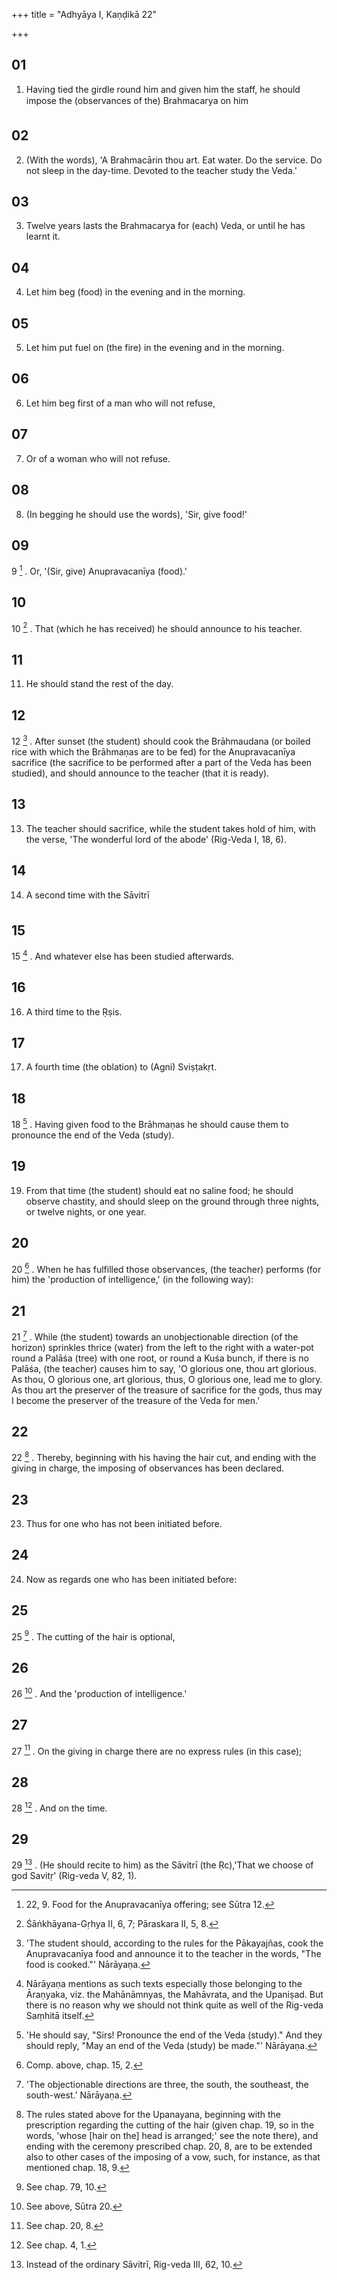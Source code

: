 +++
title = "Adhyāya I, Kaṇḍikā 22"

+++
## 01
1. Having tied the girdle round him and given him the staff, he should impose the (observances of the) Brahmacarya on him

## 02
2. (With the words), 'A Brahmacārin thou art. Eat water. Do the service. Do not sleep in the day-time. Devoted to the teacher study the Veda.'

## 03
3. Twelve years lasts the Brahmacarya for (each) Veda, or until he has learnt it.

## 04
4. Let him beg (food) in the evening and in the morning.

## 05
5. Let him put fuel on (the fire) in the evening and in the morning.

## 06
6. Let him beg first of a man who will not refuse,

## 07
7. Or of a woman who will not refuse.

## 08
8. (In begging he should use the words), 'Sir, give food!'

## 09
9 [^1] . Or, '(Sir, give) Anupravacanīya (food).'

## 10
10 [^2] . That (which he has received) he should announce to his teacher.

## 11
11. He should stand the rest of the day.

## 12
12 [^3] . After sunset (the student) should cook the Brāhmaudana (or boiled rice with which the Brāhmaṇas are to be fed) for the Anupravacanīya sacrifice (the sacrifice to be performed after a part of the Veda has been studied), and should announce to the teacher (that it is ready).

## 13
13. The teacher should sacrifice, while the student takes hold of him, with the verse, 'The wonderful lord of the abode' (Rig-Veda I, 18, 6).

## 14
14. A second time with the Sāvitrī

## 15
15 [^4] . And whatever else has been studied afterwards.

## 16
16. A third time to the Ṛṣis.

## 17
17. A fourth time (the oblation) to (Agni) Sviṣṭakṛt.

## 18
18 [^5] . Having given food to the Brāhmaṇas he should cause them to pronounce the end of the Veda (study).

## 19
19. From that time (the student) should eat no saline food; he should observe chastity, and should sleep on the ground through three nights, or twelve nights, or one year.

## 20
20 [^6] . When he has fulfilled those observances, (the teacher) performs (for him) the 'production of intelligence,' (in the following way):

## 21
21 [^7] . While (the student) towards an unobjectionable direction (of the horizon) sprinkles thrice (water) from the left to the right with a water-pot round a Palāśa (tree) with one root, or round a Kuśa bunch, if there is no Palāśa, (the teacher) causes him to say, 'O glorious one, thou art glorious. As thou, O glorious one, art glorious, thus, O glorious one, lead me to glory. As thou art the preserver of the treasure of sacrifice for the gods, thus may I become the preserver of the treasure of the Veda for men.'

## 22
22 [^8] . Thereby, beginning with his having the hair cut, and ending with the giving in charge, the imposing of observances has been declared.

## 23
23. Thus for one who has not been initiated before.

## 24
24. Now as regards one who has been initiated before:

## 25
25 [^9] . The cutting of the hair is optional,

## 26
26 [^10] . And the 'production of intelligence.'

## 27
27 [^11] . On the giving in charge there are no express rules (in this case);

## 28
28 [^12] . And on the time.

## 29
29 [^13] . (He should recite to him) as the Sāvitrī (the Ṛc),'That we choose of god Savitṛ' (Rig-veda V, 82, 1).



[^1]:  22, 9. Food for the Anupravacanīya offering; see Sūtra 12.

[^2]:  Śāṅkhāyana-Gṛhya II, 6, 7; Pāraskara II, 5, 8.

[^3]:  'The student should, according to the rules for the Pākayajñas, cook the Anupravacanīya food and announce it to the teacher in the words, "The food is cooked."' Nārāyaṇa.

[^4]:  Nārāyaṇa mentions as such texts especially those belonging to the Āraṇyaka, viz. the Mahānāmnyas, the Mahāvrata, and the Upaniṣad. But there is no reason why we should not think quite as well of the Rig-veda Saṃhitā itself.

[^5]:  'He should say, "Sirs! Pronounce the end of the Veda (study)." And they should reply, "May an end of the Veda (study) be made."' Nārāyaṇa.

[^6]:  Comp. above, chap. 15, 2.

[^7]:  'The objectionable directions are three, the south, the southeast, the south-west.' Nārāyaṇa.

[^8]:  The rules stated above for the Upanayana, beginning with the prescription regarding the cutting of the hair (given chap. 19, so in the words, 'whose [hair on the] head is arranged;' see the note there), and ending with the ceremony prescribed chap. 20, 8, are to be extended also to other cases of the imposing of a vow, such, for instance, as that mentioned chap. 18, 9.

[^9]:  See chap. 79, 10.

[^10]:  See above, Sūtra 20.

[^11]:  See chap. 20, 8.

[^12]:  See chap. 4, 1.

[^13]:  Instead of the ordinary Sāvitrī, Rig-veda III, 62, 10.